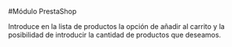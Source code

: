 #Módulo PrestaShop

Introduce en la lista de productos la opción de añadir al carrito y la posibilidad de introducir la cantidad de productos que deseamos.
